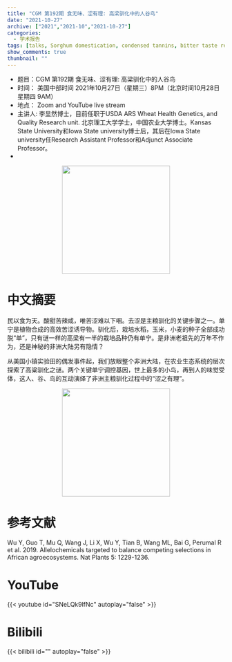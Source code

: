 ```yaml
---
title: "CGM 第192期 食无味、涩有理: 高梁驯化中的人谷鸟"
date: "2021-10-27"
archive: ["2021","2021-10","2021-10-27"]
categories:
  - 学术报告
tags: [talks, Sorghum domestication, condensed tannins, bitter taste receptors, bird threats]
show_comments: true
thumbnail: ""
---
```


- 题目：CGM 第192期 食无味、涩有理: 高梁驯化中的人谷鸟
- 时间： 美国中部时间 2021年10月27日（星期三）8PM（北京时间10月28日 星期四 9AM）
- 地点： Zoom and YouTube live stream
- 主讲人: 李显然博士，目前任职于USDA ARS Wheat Health Genetics, and Quality Research unit.
北京理工大学学士，中国农业大学博士。Kansas State University和Iowa State university博士后，其后在Iowa State university任Research Assistant Professor和Adjunct Associate Professor。
- 
<div align="center">
<img src="https://i.ibb.co/p3fZs0K/1.jpg" height=250>
</div>

# 中文摘要

民以食为天。酸甜苦辣咸，唯苦涩难以下咽。去涩是主粮驯化的关键步骤之一。单宁是植物合成的高效苦涩诱导物。驯化后，栽培水稻，玉米，小麦的种子全部成功脱“单”，只有谜一样的高梁有一半的栽培品种仍有单宁。是非洲老祖先的万年不作为，还是神秘的非洲大陆另有隐情？

从美国小镇实验田的偶发事件起，我们放眼整个非洲大陆，在农业生态系统的层次探索了高粱驯化之谜。两个关键单宁调控基因，世上最多的小鸟，再到人的味觉受体，这人、谷、鸟的互动演绎了非洲主粮驯化过程中的“涩之有理”。

<div align="center">
<img src="https://i.ibb.co/GM7wLnh/2.png" height=250>
</div>


# 参考文献
Wu Y, Guo T, Mu Q, Wang J, Li X, Wu Y, Tian B, Wang ML, Bai G, Perumal R et al. 2019. Allelochemicals targeted to balance competing selections in African agroecosystems. Nat Plants 5: 1229-1236.

# YouTube

{{< youtube id="SNeLQk9lfNc" autoplay="false" >}}

# Bilibili

{{< bilibili id="" autoplay="false" >}}
